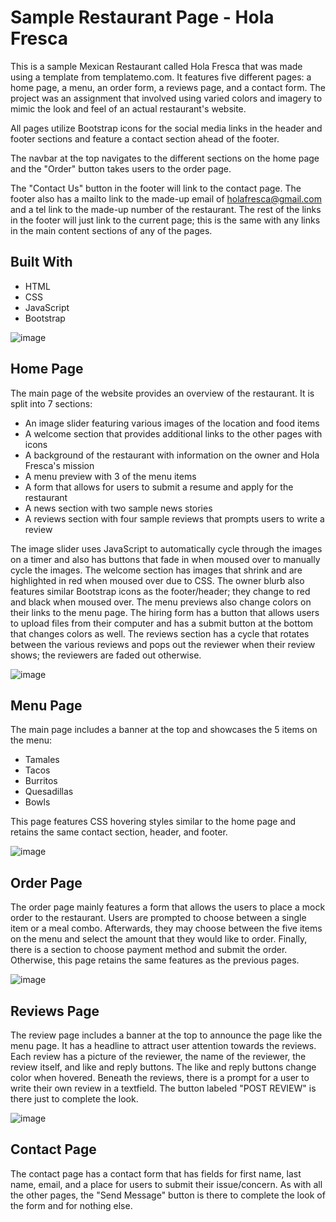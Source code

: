 # Sample Restaurant Page - Hola Fresca
This is a sample Mexican Restaurant called Hola Fresca that was made using a template from templatemo.com. It features five different pages: a home page, a menu, an order form, a reviews page, and a contact form. The project was an assignment that involved using varied colors and imagery to mimic the look and feel of an actual restaurant's website.

All pages utilize Bootstrap icons for the social media links in the header and footer sections and feature a contact section ahead of the footer. 

The navbar at the top navigates to the different sections on the home page and the "Order" button takes users to the order page.

The "Contact Us" button in the footer will link to the contact page. The footer also has a mailto link to the made-up email of holafresca@gmail.com and a tel link to the made-up number of the restaurant. The rest of the links in the footer will just link to the current page; this is the same with any links in the main content sections of any of the pages.

## Built With 
  * HTML 
  * CSS 
  * JavaScript 
  * Bootstrap

![image](https://user-images.githubusercontent.com/131314453/234129663-63d8ad89-a29c-49cd-aae3-2ac10f802ae0.png)

## Home Page 
The main page of the website provides an overview of the restaurant. It is split into 7 sections: 
  * An image slider featuring various images of the location and food items
  * A welcome section that provides additional links to the other pages with icons
  * A background of the restaurant with information on the owner and Hola Fresca's mission
  * A menu preview with 3 of the menu items
  * A form that allows for users to submit a resume and apply for the restaurant
  * A news section with two sample news stories
  * A reviews section with four sample reviews that prompts users to write a review

The image slider uses JavaScript to automatically cycle through the images on a timer and also has buttons that fade in when moused over to manually cycle the images. The welcome section has images that shrink and are highlighted in red when moused over due to CSS. The owner blurb also features similar Bootstrap icons as the footer/header; they change to red and black when moused over. The menu previews also change colors on their links to the menu page. The hiring form has a button that allows users to upload files from their computer and has a submit button at the bottom that changes colors as well. The reviews section has a cycle that rotates between the various reviews and pops out the reviewer when their review shows; the reviewers are faded out otherwise. 

![image](https://user-images.githubusercontent.com/131314453/234131001-201334cd-32b8-4414-ac3b-89782cfb487c.png)

## Menu Page 
The main page includes a banner at the top and showcases the 5 items on the menu: 
  * Tamales 
  * Tacos 
  * Burritos 
  * Quesadillas 
  * Bowls
  
This page features CSS hovering styles similar to the home page and retains the same contact section, header, and footer.

![image](https://user-images.githubusercontent.com/131314453/234131105-4527a993-96ed-40c9-90e4-9d0665b48d17.png)

## Order Page 
The order page mainly features a form that allows the users to place a mock order to the restaurant. Users are prompted to choose between a single item or a meal combo. Afterwards, they may choose between the five items on the menu and select the amount that they would like to order. Finally, there is a section to choose payment method and submit the order. Otherwise, this page retains the same features as the previous pages.

![image](https://user-images.githubusercontent.com/131314453/234131231-76ec3e3f-a716-41dc-96e3-44f22d41b93b.png)

## Reviews Page
The review page includes a banner at the top to announce the page like the menu page. It has a headline to attract user attention towards the reviews. Each review has a picture of the reviewer, the name of the reviewer, the review itself, and like and reply buttons. The like and reply buttons change color when hovered. Beneath the reviews, there is a prompt for a user to write their own review in a textfield. The button labeled "POST REVIEW" is there just to complete the look. 

![image](https://user-images.githubusercontent.com/131314453/234131348-a0707aec-3360-44c8-8502-69e2e3ceedaf.png)

## Contact Page 
The contact page has a contact form that has fields for first name, last name, email, and a place for users to submit their issue/concern. As with all the other pages, the "Send Message" button is there to complete the look of the form and for nothing else.
  
